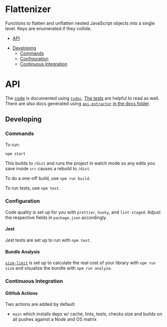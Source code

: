 # Flattenizer

Functions to flatten and unflatten nested JavaScript objects into a single level.  Keys are enumerated if they collide.

  * [API](#api)
- [Developing](#developing)
  * [Commands](#commands)
  * [Configuration](#configuration)
  * [Continuous Integration](#continuous-integration)


# API

The [code](./src/flattenizer.ts) is documented using [`tsdoc`](https://tsdoc.org/).  [The tests](./src/flattenizer.spec.ts) are helpful to read as well. There are also docs generated using [`api-extractor`](https://api-extractor.com/) [in the docs folder](./docs/index.md).

## Developing 

### Commands

To run:

```bash
npm start
```

This builds to `/dist` and runs the project in watch mode so any edits you save inside `src` causes a rebuild to `/dist`.

To do a one-off build, use `npm run build`.

To run tests, use `npm test`.

### Configuration

Code quality is set up for you with `prettier`, `husky`, and `lint-staged`. Adjust the respective fields in `package.json` accordingly.

#### Jest

Jest tests are set up to run with `npm test`.

#### Bundle Analysis

[`size-limit`](https://github.com/ai/size-limit) is set up to calculate the real cost of your library with `npm run size` and visualize the bundle with `npm run analyze`.

### Continuous Integration

#### GitHub Actions

Two actions are added by default:

- `main` which installs deps w/ cache, lints, tests, checks size and builds on all pushes against a Node and OS matrix
